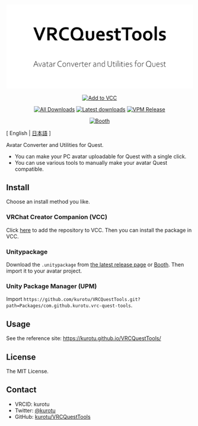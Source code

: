 <p align="center">
  <img alt="VRCQuestTools" src="images/VRCQuestTools.png" width="670px">
</p>

<p align="center">
  <a href="https://kurotu.github.io/vpm-repos/vpm.html"><img alt="Add to VCC" src="https://img.shields.io/badge/-Add%20to%20VCC-%232baac1?style=for-the-badge"></a>
</p>

<p align="center">
  <a href="https://tooomm.github.io/github-release-stats/?username=kurotu&repository=VRCQuestTools"><img alt="All Downloads" src="https://img.shields.io/github/downloads/kurotu/VRCQuestTools/total?label=downloads@all"></a>
  <a href="https://tooomm.github.io/github-release-stats/?username=kurotu&repository=VRCQuestTools"><img alt="Latest downloads" src="https://img.shields.io/github/downloads/kurotu/VRCQuestTools/latest/total"></a>
  <a href="https://kurotu.github.io/vpm-repos/"><img alt="VPM Release" src="https://img.shields.io/vpm/v/com.github.kurotu.vrc-quest-tools?repository_url=https%3A%2F%2Fkurotu.github.io%2Fvpm-repos%2Fvpm.json"></a>
</p>

<p align="center">
  <a href="https://kurotu.booth.pm/items/2436054"><img alt="Booth" src="https://asset.booth.pm/static-images/banner/200x40_01.png"></a>
</p>

[ English | [日本語](README_JP.md) ]

Avatar Converter and Utilities for Quest.

- You can make your PC avatar uploadable for Quest with a single click.
- You can use various tools to manually make your avatar Quest compatible.

## Install

Choose an install method you like.

### VRChat Creator Companion (VCC)
Click [here](https://kurotu.github.io/vpm-repos/vpm.html) to add the repository to VCC. Then you can install the package in VCC.

### Unitypackage
Download the `.unitypackage` from [the latest release page](https://github.com/kurotu/VRCQuestTools/releases/latest) or [Booth](https://kurotu.booth.pm/items/2436054). Then import it to your avatar project.

### Unity Package Manager (UPM)
Import `https://github.com/kurotu/VRCQuestTools.git?path=Packages/com.github.kurotu.vrc-quest-tools`.

## Usage

See the reference site: https://kurotu.github.io/VRCQuestTools/

## License

The MIT License.

## Contact

- VRCID: kurotu
- Twitter: [@kurotu](https://twitter.com/kurotu)
- GitHub: [kurotu/VRCQuestTools](https://github.com/kurotu/VRCQuestTools)
